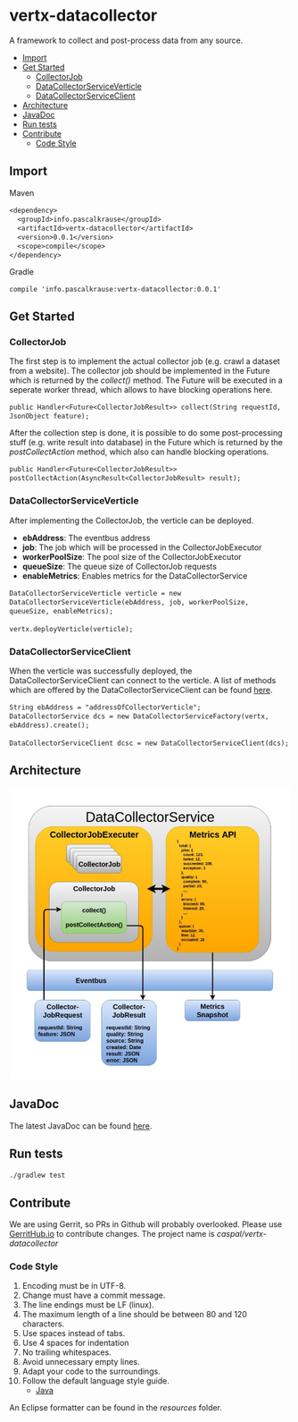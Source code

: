 # vertx-datacollector

A framework to collect and post-process data from any source.

* [Import](#import)
* [Get Started](#get-started)
  * [CollectorJob](#collectorjob)
  * [DataCollectorServiceVerticle](#datacollectorserviceverticle)
  * [DataCollectorServiceClient](#datacollectorserviceclient)
* [Architecture](#architecture)
* [JavaDoc](#javadoc)
* [Run tests](#run-tests)
* [Contribute](#contribute)
  * [Code Style](#code-style)

## Import

Maven

```
<dependency>
  <groupId>info.pascalkrause</groupId>
  <artifactId>vertx-datacollector</artifactId>
  <version>0.0.1</version>
  <scope>compile</scope>
</dependency>
```

Gradle

```
compile 'info.pascalkrause:vertx-datacollector:0.0.1'
```

## Get Started

### CollectorJob

The first step is to implement the actual collector job (e.g. crawl a dataset from a website). The collector job should
be implemented in the Future which is returned by the _collect()_ method. The Future will be executed in a seperate
worker thread, which allows to have blocking operations here.

```
public Handler<Future<CollectorJobResult>> collect(String requestId, JsonObject feature);
```

After the collection step is done, it is possible to do some post-processing stuff (e.g. write result into database)
in the Future which is returned by the _postCollectAction_ method, which also can handle blocking operations.

```
public Handler<Future<CollectorJobResult>> postCollectAction(AsyncResult<CollectorJobResult> result);
```

### DataCollectorServiceVerticle

After implementing the CollectorJob, the verticle can be deployed.

* **ebAddress**: The eventbus address
* **job**: The job which will be processed in the CollectorJobExecutor
* **workerPoolSize**: The pool size of the CollectorJobExecutor
* **queueSize**: The queue size of CollectorJob requests
* **enableMetrics**: Enables metrics for the DataCollectorService

```
DataCollectorServiceVerticle verticle = new DataCollectorServiceVerticle(ebAddress, job, workerPoolSize, queueSize, enableMetrics);

vertx.deployVerticle(verticle);
```

### DataCollectorServiceClient

When the verticle was successfully deployed, the DataCollectorServiceClient can connect to the verticle. A list of
methods which are offered by the DataCollectorServiceClient can be found [here](https://caspal.github.io/vertx-datacollector/info/pascalkrause/vertx/datacollector/client/DataCollectorServiceClient.html).

```
String ebAddress = "addressOfCollectorVerticle";
DataCollectorService dcs = new DataCollectorServiceFactory(vertx, ebAddress).create();

DataCollectorServiceClient dcsc = new DataCollectorServiceClient(dcs);
```

## Architecture

![alt text](resources/architecture.jpg)

## JavaDoc

The latest JavaDoc can be found [here](https://caspal.github.io/vertx-datacollector/index.html).

## Run tests

```
./gradlew test
```

## Contribute

We are using Gerrit, so PRs in Github will probably overlooked. Please use [GerritHub.io](https://review.gerrithub.io)
to contribute changes. The project name is _caspal/vertx-datacollector_

### Code Style

1. Encoding must be in UTF-8.
2. Change must have a commit message.
3. The line endings must be LF (linux).
4. The maximum length of a line should be between 80 and 120 characters.
5. Use spaces instead of tabs.
6. Use 4 spaces for indentation
7. No trailing whitespaces.
8. Avoid unnecessary empty lines.
9. Adapt your code to the surroundings.
10. Follow the default language style guide.
    * [Java](http://www.oracle.com/technetwork/java/codeconventions-150003.pdf)

An Eclipse formatter can be found in the _resources_ folder.
